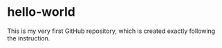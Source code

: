 # hello-world
This is my very first GitHub repository, which is created exactly following the instruction.
